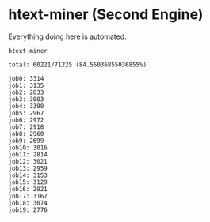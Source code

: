 # htext-miner (Second Engine)

Everything doing here is automated.

```
htext-miner

total: 60221/71225 (84.55036855036855%)

job0: 3314
job1: 3135
job2: 2833
job3: 3003
job4: 3390
job5: 2967
job6: 2972
job7: 2918
job8: 2960
job9: 2699
job10: 3016
job11: 2814
job12: 3021
job13: 2959
job14: 3153
job15: 3129
job16: 2921
job17: 3167
job18: 3074
job19: 2776
```